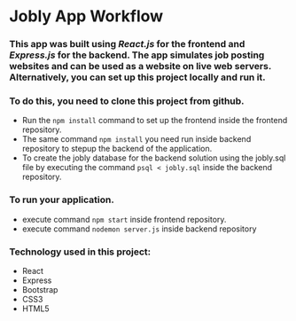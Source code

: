 # Jobly App Workflow

### This app was built using *React.js* for the frontend and *Express.js* for the backend. The app simulates job posting websites and can be used as a website on live web servers. Alternatively, you can set up this project locally and run it.

### To do this, you need to clone this project from github. 
- Run the `npm install` command to set up the frontend inside the frontend repository. 
- The same command `npm install` you need run inside backend repository to stepup the backend of the application. 
- To create the jobly database for the backend solution using the jobly.sql file by executing the command `psql < jobly.sql` inside the backend repository.

### To run your application. 
- execute command `npm start` inside frontend repository. 
- execute command `nodemon server.js` inside backend repository


### Technology used in this project:
- React
- Express
- Bootstrap
- CSS3
- HTML5
